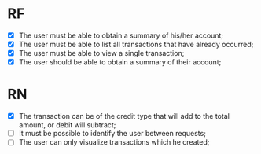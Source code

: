 # RF

- [X] The user must be able to obtain a summary of his/her account;
- [X] The user must be able to list all transactions that have already occurred;
- [X] The user must be able to view a single transaction;
- [X] The user should be able to obtain a summary of their account;

# RN

- [X] The transaction can be of the credit type that will add to the total amount, or debit will subtract;
- [ ] It must be possible to identify the user between requests;
- [ ] The user can only visualize transactions which he created;
